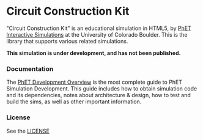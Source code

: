 Circuit Construction Kit
================

"Circuit Construction Kit" is an educational simulation in HTML5, by <a href="https://phet.colorado.edu/" target="_blank">PhET Interactive Simulations</a>
at the University of Colorado Boulder. This is the library that supports various related simulations.

**This simulation is under development, and has not been published.**

### Documentation
The <a href="https://github.com/phetsims/phet-info/blob/master/doc/phet-development-overview.md" target="_blank">PhET Development Overview</a> is the most complete guide to PhET Simulation
Development. This guide includes how to obtain simulation code and its dependencies, notes about architecture & design, how to test and build
the sims, as well as other important information.

### License
See the <a href="https://github.com/phetsims/circuit-construction-kit/blob/master/LICENSE" target="_blank">LICENSE</a>
